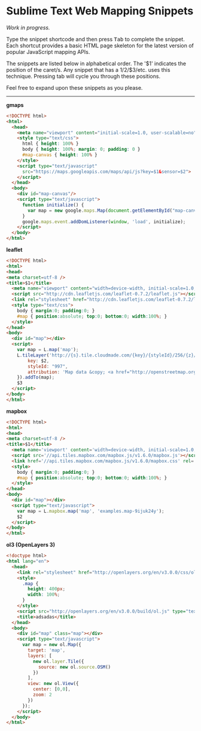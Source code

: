 # Sublime Text Web Mapping Snippets

_Work in progress._

Type the snippet shortcode and then press <kbd>Tab</kbd> to complete the snippet. Each shortcut provides a basic HTML page skeleton for the latest version of popular JavaScript mapping APIs.

The snippets are listed below in alphabetical order. The '$1' indicates the position of the caret/s. Any snippet that has a $1/$2/$3/etc. uses this technique. Pressing tab will cycle you through these positions.

Feel free to expand upon these snippets as you please.

---

__gmaps__
```html
<!DOCTYPE html>
<html>
  <head>
    <meta name="viewport" content="initial-scale=1.0, user-scalable=no" />
    <style type="text/css">
      html { height: 100% }
      body { height: 100%; margin: 0; padding: 0 }
      #map-canvas { height: 100% }
    </style>
    <script type="text/javascript"
      src="https://maps.googleapis.com/maps/api/js?key=$1&sensor=$2">
    </script>
  </head>
  <body>
    <div id="map-canvas"/>
    <script type="text/javascript">
      function initialize() {
        var map = new google.maps.Map(document.getElementById("map-canvas");
      }
      google.maps.event.addDomListener(window, 'load', initialize);
    </script>
  </body>
</html>
```

__leaflet__

```html
<!DOCTYPE html>
<html>
<head>
<meta charset=utf-8 />
<title>$1</title>
  <meta name="viewport" content="width=device-width, initial-scale=1.0, maximum-scale=1.0, user-scalable=no" />
  <script src="http://cdn.leafletjs.com/leaflet-0.7.2/leaflet.js"></script>
  <link rel="stylesheet" href="http://cdn.leafletjs.com/leaflet-0.7.2/leaflet.css" />
  <style type="text/css">
    body { margin:0; padding:0; }
    #map { position:absolute; top:0; bottom:0; width:100%; }
  </style>
</head>
<body>
  <div id="map"></div>
  <script>
    var map = L.map('map');
    L.tileLayer('http://{s}.tile.cloudmade.com/{key}/{styleId}/256/{z}/{x}/{y}.png', {
        key: $2,
        styleId: "997",
        attribution: 'Map data &copy; <a href="http://openstreetmap.org">OpenStreetMap</a> contributors, <a href="http://creativecommons.org/licenses/by-sa/2.0/">CC-BY-SA</a>, Imagery © <a href="http://cloudmade.com">CloudMade</a>'
    }).addTo(map);
    $3
  </script>
</body>
</html>
```

__mapbox__

```html
<!DOCTYPE html>
<html>
<head>
<meta charset=utf-8 />
<title>$1</title>
  <meta name='viewport' content='width=device-width, initial-scale=1.0, maximum-scale=1.0, user-scalable=no' />
  <script src='//api.tiles.mapbox.com/mapbox.js/v1.6.0/mapbox.js'></script>
  <link href='//api.tiles.mapbox.com/mapbox.js/v1.6.0/mapbox.css' rel='stylesheet' />
  <style>
    body { margin:0; padding:0; }
    #map { position:absolute; top:0; bottom:0; width:100%; }
  </style>
</head>
<body>
  <div id="map"></div>
  <script type="text/javascript">
    var map = L.mapbox.map('map', 'examples.map-9ijuk24y');
    $2
  </script>
</body>
</html>
```

__ol3 (OpenLayers 3)__
```html
<!doctype html>
<html lang="en">
  <head>
    <link rel="stylesheet" href="http://openlayers.org/en/v3.0.0/css/ol.css" type="text/css">
    <style>
      .map {
        height: 400px;
        width: 100%;
      }
    </style>
    <script src="http://openlayers.org/en/v3.0.0/build/ol.js" type="text/javascript"></script>
    <title>adsadas</title>
  </head>
  <body>
    <div id="map" class="map"></div>
    <script type="text/javascript">
      var map = new ol.Map({
        target: 'map',
        layers: [
          new ol.layer.Tile({
            source: new ol.source.OSM()
          })
        ],
        view: new ol.View({
          center: [0,0],
          zoom: 2
        })
      });
    </script>
  </body>
</html>
```